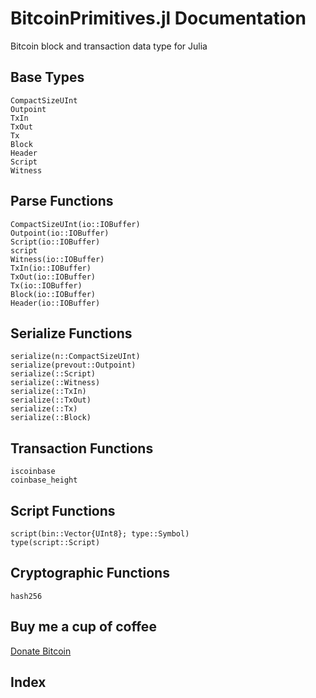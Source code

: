 # BitcoinPrimitives.jl Documentation

Bitcoin block and transaction data type for Julia

## Base Types

```@docs
CompactSizeUInt
Outpoint
TxIn
TxOut
Tx
Block
Header
Script
Witness
```

## Parse Functions

```@docs
CompactSizeUInt(io::IOBuffer)
Outpoint(io::IOBuffer)
Script(io::IOBuffer)
script
Witness(io::IOBuffer)
TxIn(io::IOBuffer)
TxOut(io::IOBuffer)
Tx(io::IOBuffer)
Block(io::IOBuffer)
Header(io::IOBuffer)
```

## Serialize Functions

```@docs
serialize(n::CompactSizeUInt)
serialize(prevout::Outpoint)
serialize(::Script)
serialize(::Witness)
serialize(::TxIn)
serialize(::TxOut)
serialize(::Tx)
serialize(::Block)
```

## Transaction Functions

```@docs
iscoinbase
coinbase_height
```

## Script Functions

```@docs
script(bin::Vector{UInt8}; type::Symbol)
type(script::Script)
```

## Cryptographic Functions

```@docs
hash256
```

## Buy me a cup of coffee

[Donate Bitcoin](bitcoin:34nvxratCQcQgtbwxMJfkmmxwrxtShTn67)

## Index

```@index
```
